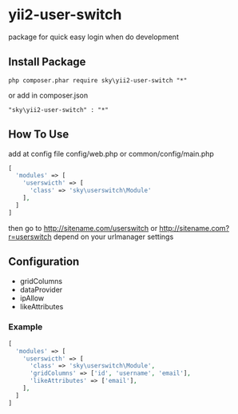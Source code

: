 # yii2-user-switch
package for quick easy login when do development
## Install Package
```
php composer.phar require sky\yii2-user-switch "*"
```
or add in composer.json
```
"sky\yii2-user-switch" : "*"
```
## How To Use
add at config file config/web.php or common/config/main.php
```php
[
  'modules' => [
    'userswicth' => [
      'class' => 'sky\userswitch\Module'
    ],
  ]
]
```
then go to http://sitename.com/userswitch or http://sitename.com?r=userswitch depend on your urlmanager settings

## Configuration
- gridColumns
- dataProvider
- ipAllow
- likeAttributes

### Example
```php
[
  'modules' => [
    'userswicth' => [
      'class' => 'sky\userswitch\Module',
      'gridColumns' => ['id', 'username', 'email'],
      'likeAttributes' => ['email'],
    ],
  ]
]
```
